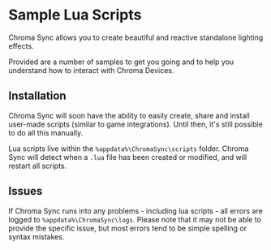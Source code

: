 # Sample Lua Scripts

Chroma Sync allows you to create beautiful and reactive standalone lighting effects.

Provided are a number of samples to get you going and to help you understand how to interact with Chroma Devices.

## Installation

Chroma Sync will soon have the ability to easily create, share and install user-made scripts (similar to game integrations). Until then, it's still possible to do all this manually.

Lua scripts live within the `%appdata%\ChromaSync\scripts` folder. Chroma Sync will detect when a `.lua` file has been created or modified, and will restart all scripts.

## Issues

If Chroma Sync runs into any problems - including lua scripts - all errors are logged to `%appdata%\ChromaSync\logs`. Please note that it may not be able to provide the specific issue, but most errors tend to be simple spelling or syntax mistakes.
